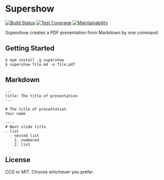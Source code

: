 Supershow
==========
[![Build Status](https://travis-ci.com/seiyanuta/supershow.svg?branch=master)](https://travis-ci.com/seiyanuta/supershow)
[![Test Coverage](https://api.codeclimate.com/v1/badges/9f03488e336796a1956f/test_coverage)](https://codeclimate.com/github/seiyanuta/supershow/test_coverage)
[![Maintainability](https://api.codeclimate.com/v1/badges/9f03488e336796a1956f/maintainability)](https://codeclimate.com/github/seiyanuta/supershow/maintainability)

Supershow creates a PDF presentation from Markdown by one command.

Getting Started
---------------
```
$ npm install -g supershow
$ supershow file.md -o file.pdf
```

Markdown
--------
```
---
title: The title of presentation
---

# The title of presentation
Your name

----
# Next slide title
- list
  - nested list
    1. numbered
    2. list
```

License
-------
CC0 or MIT. Choose whichever you prefer.
